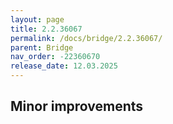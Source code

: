 ```yaml
---
layout: page
title: 2.2.36067
permalink: /docs/bridge/2.2.36067/
parent: Bridge
nav_order: -22360670
release_date: 12.03.2025
---
```


## Minor improvements
